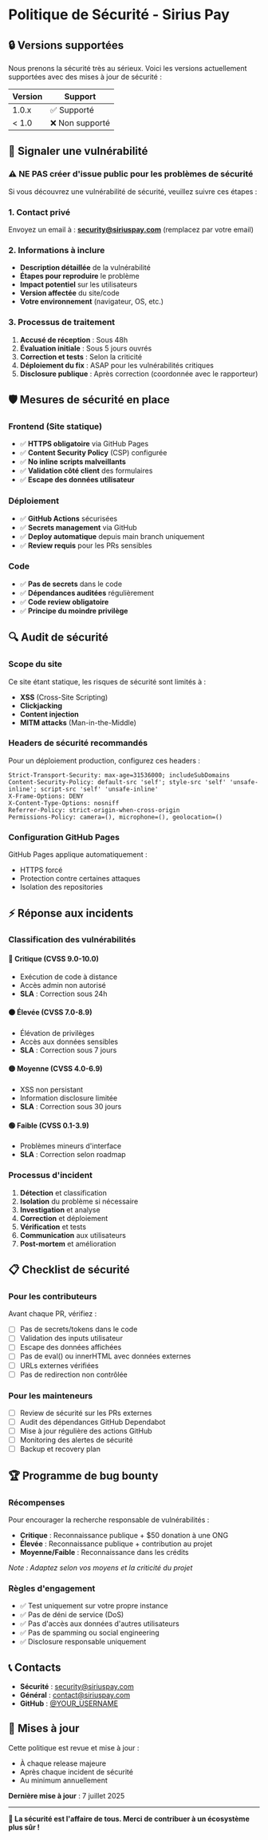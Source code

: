 # Politique de Sécurité - Sirius Pay

## 🔒 Versions supportées

Nous prenons la sécurité très au sérieux. Voici les versions actuellement supportées avec des mises à jour de sécurité :

| Version | Support         |
| ------- | --------------- |
| 1.0.x   | ✅ Supporté     |
| < 1.0   | ❌ Non supporté |

## 🚨 Signaler une vulnérabilité

### ⚠️ NE PAS créer d'issue public pour les problèmes de sécurité

Si vous découvrez une vulnérabilité de sécurité, veuillez suivre ces étapes :

### 1. Contact privé

Envoyez un email à : **security@siriuspay.com** (remplacez par votre email)

### 2. Informations à inclure

- **Description détaillée** de la vulnérabilité
- **Étapes pour reproduire** le problème
- **Impact potentiel** sur les utilisateurs
- **Version affectée** du site/code
- **Votre environnement** (navigateur, OS, etc.)

### 3. Processus de traitement

1. **Accusé de réception** : Sous 48h
2. **Évaluation initiale** : Sous 5 jours ouvrés
3. **Correction et tests** : Selon la criticité
4. **Déploiement du fix** : ASAP pour les vulnérabilités critiques
5. **Disclosure publique** : Après correction (coordonnée avec le rapporteur)

## 🛡️ Mesures de sécurité en place

### Frontend (Site statique)
- ✅ **HTTPS obligatoire** via GitHub Pages
- ✅ **Content Security Policy** (CSP) configurée
- ✅ **No inline scripts malveillants**
- ✅ **Validation côté client** des formulaires
- ✅ **Escape des données utilisateur**

### Déploiement
- ✅ **GitHub Actions** sécurisées
- ✅ **Secrets management** via GitHub
- ✅ **Deploy automatique** depuis main branch uniquement
- ✅ **Review requis** pour les PRs sensibles

### Code
- ✅ **Pas de secrets** dans le code
- ✅ **Dépendances auditées** régulièrement
- ✅ **Code review obligatoire**
- ✅ **Principe du moindre privilège**

## 🔍 Audit de sécurité

### Scope du site

Ce site étant statique, les risques de sécurité sont limités à :
- **XSS** (Cross-Site Scripting)
- **Clickjacking**
- **Content injection**
- **MITM attacks** (Man-in-the-Middle)

### Headers de sécurité recommandés

Pour un déploiement production, configurez ces headers :

```
Strict-Transport-Security: max-age=31536000; includeSubDomains
Content-Security-Policy: default-src 'self'; style-src 'self' 'unsafe-inline'; script-src 'self' 'unsafe-inline'
X-Frame-Options: DENY
X-Content-Type-Options: nosniff
Referrer-Policy: strict-origin-when-cross-origin
Permissions-Policy: camera=(), microphone=(), geolocation=()
```

### Configuration GitHub Pages

GitHub Pages applique automatiquement :
- HTTPS forcé
- Protection contre certaines attaques
- Isolation des repositories

## ⚡ Réponse aux incidents

### Classification des vulnérabilités

#### 🔴 Critique (CVSS 9.0-10.0)
- Exécution de code à distance
- Accès admin non autorisé
- **SLA** : Correction sous 24h

#### 🟠 Élevée (CVSS 7.0-8.9)
- Élévation de privilèges
- Accès aux données sensibles
- **SLA** : Correction sous 7 jours

#### 🟡 Moyenne (CVSS 4.0-6.9)
- XSS non persistant
- Information disclosure limitée
- **SLA** : Correction sous 30 jours

#### 🟢 Faible (CVSS 0.1-3.9)
- Problèmes mineurs d'interface
- **SLA** : Correction selon roadmap

### Processus d'incident

1. **Détection** et classification
2. **Isolation** du problème si nécessaire
3. **Investigation** et analyse
4. **Correction** et déploiement
5. **Vérification** et tests
6. **Communication** aux utilisateurs
7. **Post-mortem** et amélioration

## 📋 Checklist de sécurité

### Pour les contributeurs

Avant chaque PR, vérifiez :

- [ ] Pas de secrets/tokens dans le code
- [ ] Validation des inputs utilisateur
- [ ] Escape des données affichées
- [ ] Pas de eval() ou innerHTML avec données externes
- [ ] URLs externes vérifiées
- [ ] Pas de redirection non contrôlée

### Pour les mainteneurs

- [ ] Review de sécurité sur les PRs externes
- [ ] Audit des dépendances GitHub Dependabot
- [ ] Mise à jour régulière des actions GitHub
- [ ] Monitoring des alertes de sécurité
- [ ] Backup et recovery plan

## 🏆 Programme de bug bounty

### Récompenses

Pour encourager la recherche responsable de vulnérabilités :

- **Critique** : Reconnaissance publique + $50 donation à une ONG
- **Élevée** : Reconnaissance publique + contribution au projet
- **Moyenne/Faible** : Reconnaissance dans les crédits

*Note : Adaptez selon vos moyens et la criticité du projet*

### Règles d'engagement

- ✅ Test uniquement sur votre propre instance
- ✅ Pas de déni de service (DoS)
- ✅ Pas d'accès aux données d'autres utilisateurs
- ✅ Pas de spamming ou social engineering
- ✅ Disclosure responsable uniquement

## 📞 Contacts

- **Sécurité** : security@siriuspay.com
- **Général** : contact@siriuspay.com
- **GitHub** : [@YOUR_USERNAME](https://github.com/YOUR_USERNAME)

## 🔄 Mises à jour

Cette politique est revue et mise à jour :
- À chaque release majeure
- Après chaque incident de sécurité
- Au minimum annuellement

**Dernière mise à jour** : 7 juillet 2025

---

**🔐 La sécurité est l'affaire de tous. Merci de contribuer à un écosystème plus sûr !**
